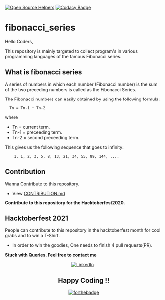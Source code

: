 [![Open Source Helpers](https://www.codetriage.com/fharookshaik/fibonacci_series/badges/users.svg)](https://www.codetriage.com/fharookshaik/fibonacci_series)
[![Codacy Badge](https://app.codacy.com/project/badge/Grade/b283ca7f4a5e4c92a9109b4819477b31)](https://www.codacy.com/gh/fharookshaik/fibonacci-series/dashboard?utm_source=github.com&amp;utm_medium=referral&amp;utm_content=fharookshaik/fibonacci-series&amp;utm_campaign=Badge_Grade)

# fibonacci_series

Hello Coders,

This repository is mainly targeted to collect program's in various programming languages of the famous Fibonacci series.

## What is fibonacci series

A series of numbers in which each number (Fibonacci number) is the sum of the two preceding numbers is called as the Fibonacci Series.

The Fibonacci numbers can easily obtained by using the following formula:

      Tn = Tn-1 + Tn-2 
where  
   - Tn = current term.
   - Tn-1 = preceeding term.
   - Tn-2 = second preceeding term.

This gives us the following sequence that goes to infinity:

        1, 1, 2, 3, 5, 8, 13, 21, 34, 55, 89, 144, ....

## Contribution

Wanna Contribute to this repository.

- View [CONTRIBUTION.md](https://github.com/fharookshaik/fibonacci_series/blob/main/CONTRIBUTING.md)

**Contribute to this repository for the Hacktoberfest2020.** 

## Hacktoberfest 2021

People can contribute to this repository in the hacktoberfest month for cool grabs and to win a T-Shirt.
 - In order to win the goodies, One needs to finish 4 pull requests(PR).
 
 
 
**Stuck with Queries. Feel free to contact me** 

<div align="center">

<a href="https://www.linkedin.com/in/fharook-shaik-7a757b181/" target="_blank"><img src="https://img.shields.io/badge/LinkedIn-%230077B5.svg?&style=flat-square&logo=linkedin&logoColor=white" alt="LinkedIn"></a> &nbsp; 
 
<div align="center" width="50">

</div>

 
## Happy Coding !!


[![forthebadge](https://forthebadge.com/images/badges/built-with-love.svg)](https://forthebadge.com)

